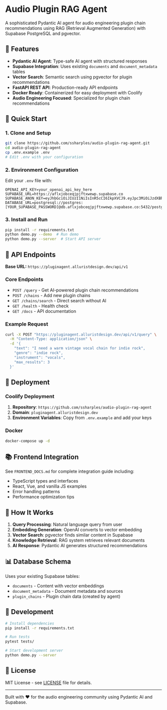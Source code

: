 # Audio Plugin RAG Agent

A sophisticated Pydantic AI agent for audio engineering plugin chain recommendations using RAG (Retrieval Augmented Generation) with Supabase PostgreSQL and pgvector.

## 🎯 Features

- **Pydantic AI Agent**: Type-safe AI agent with structured responses
- **Supabase Integration**: Uses existing `documents` and `document_metadata` tables
- **Vector Search**: Semantic search using pgvector for plugin recommendations
- **FastAPI REST API**: Production-ready API endpoints
- **Docker Ready**: Containerized for easy deployment with Coolify
- **Audio Engineering Focused**: Specialized for plugin chain recommendations

## 🚀 Quick Start

### 1. Clone and Setup

```bash
git clone https://github.com/ssharples/audio-plugin-rag-agent.git
cd audio-plugin-rag-agent
cp .env.example .env
# Edit .env with your configuration
```

### 2. Environment Configuration

Edit your `.env` file with:

```env
OPENAI_API_KEY=your_openai_api_key_here
SUPABASE_URL=https://aflxjobceqjpjftxwewp.supabase.co
SUPABASE_ANON_KEY=eyJhbGciOiJIUzI1NiIsInR5cCI6IkpXVCJ9.eyJpc3MiOiJzdXBhYmFzZSIsInJlZiI6ImFmbHhqb2JjZXFqcGpmdHh3ZXdwIiwicm9sZSI6ImFub24iLCJpYXQiOjE3MzE5MzgxNDMsImV4cCI6MjA0NzUxNDE0M30.nWVRnDthpXBiQXmfD53hfbxJUeEPFapdYptaQJsJU6M
DATABASE_URL=postgresql://postgres:[YOUR_SUPABASE_PASSWORD]@db.aflxjobceqjpjftxwewp.supabase.co:5432/postgres
```

### 3. Install and Run

```bash
pip install -r requirements.txt
python demo.py --demo  # Run demo
python demo.py --server  # Start API server
```

## 🔌 API Endpoints

**Base URL:** `https://pluginagent.alluristdesign.dev/api/v1`

### Core Endpoints

- `POST /query` - Get AI-powered plugin chain recommendations
- `POST /chains` - Add new plugin chains
- `GET /chains/search` - Direct search without AI
- `GET /health` - Health check
- `GET /docs` - API documentation

### Example Request

```bash
curl -X POST "https://pluginagent.alluristdesign.dev/api/v1/query" \
  -H "Content-Type: application/json" \
  -d '{
    "text": "I need a warm vintage vocal chain for indie rock",
    "genre": "indie rock",
    "instrument": "vocals",
    "max_results": 3
  }'
```

## 🐳 Deployment

### Coolify Deployment

1. **Repository**: `https://github.com/ssharples/audio-plugin-rag-agent`
2. **Domain**: `pluginagent.alluristdesign.dev`
3. **Environment Variables**: Copy from `.env.example` and add your keys

### Docker

```bash
docker-compose up -d
```

## 📚 Frontend Integration

See `FRONTEND_DOCS.md` for complete integration guide including:
- TypeScript types and interfaces
- React, Vue, and vanilla JS examples
- Error handling patterns
- Performance optimization tips

## 🧠 How It Works

1. **Query Processing**: Natural language query from user
2. **Embedding Generation**: OpenAI converts to vector embedding
3. **Vector Search**: pgvector finds similar content in Supabase
4. **Knowledge Retrieval**: RAG system retrieves relevant documents
5. **AI Response**: Pydantic AI generates structured recommendations

## 📊 Database Schema

Uses your existing Supabase tables:
- `documents` - Content with vector embeddings
- `document_metadata` - Document metadata and sources
- `plugin_chains` - Plugin chain data (created by agent)

## 🔧 Development

```bash
# Install dependencies
pip install -r requirements.txt

# Run tests
pytest tests/

# Start development server
python demo.py --server
```

## 📝 License

MIT License - see [LICENSE](LICENSE) file for details.

---

Built with ❤️ for the audio engineering community using Pydantic AI and Supabase.
